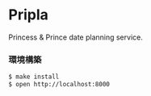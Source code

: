 # Pripla

Princess & Prince date planning service.

### 環境構築

```bash
$ make install
$ open http://localhost:8000
```
